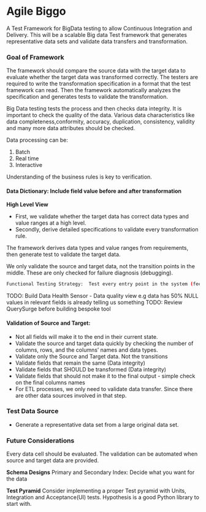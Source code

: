 # Agile Biggo
A Test Framework for BigData testing to allow Continuous Integration and Delivery.  This will be a scalable Big data Test framework that generates representative data sets and validate data transfers and transformation.

### Goal of Framework
The framework should compare the source data with the target data to evaluate whether the target data was transformed correctly. The testers are required to write the transformation specification in a format that the test framework can read. Then the framework automatically analyzes the specification and generates tests to validate the transformation.

Big Data testing tests the process and then checks data integrity.  It is important to check the quality of the data. Various data characteristics like data completeness,conformity, accuracy, duplication, consistency, validity and many more data attributes should be checked.

Data processing can be:
  1.  Batch
  2.  Real time
  3.  Interactive
  
Understanding of the business rules is key to verification.

#### Data Dictionary:  Include field value before and after transformation
__High Level View__
*  First, we validate whether the target data has correct data types and value ranges at a high level.
*  Secondly, derive detailed specifications to validate every transformation rule.

The framework derives data types and value ranges from requirements, then generate test to validate the target
data. 

We only validate the source and target data, not the transition points in the middle. These are only checked for
failure diagnosis (debugging).

```bash
Functional Testing Strategy:  Test every entry point in the system (feeds, databases, internal messaging, front-end transactions).  The goal is to produce rapid localization of data issues between points. 
```
TODO: Build Data Health Sensor - Data quality view e.g data has 50% NULL values in relevant fields is already telling us something
TODO:  Review QuerySurge before building bespoke tool

#### Validation of Source and Target:
* Not all fields will make it to the end in their current state.
* Validate the source and target data quickly by checking the number of columns, rows, and the columns’ names and data types.
* Validate only the Source and Target data.  Not the transitions 
* Validate fields that remain the same (Data integrity)
* Validate fields that SHOULD be transformed (Data integrity)
* Validate fields that should not make it to the final output - simple check on the final columns names
* For ETL processes, we only need to validate data transfer. Since there are other data sources involved in that step.

### Test Data Source
*  Generate a representative data set from a large original data set.


### Future Considerations
Every data cell should be evaluated. The validation can be automated when source and target data are provided.

__Schema Designs__
Primary and Secondary Index: Decide what you want for the data 

__Test Pyramid__
Consider implementing a proper Test pyramid with Units, Integration and Acceptance(UI) tests.
Hypothesis is a good Python library to start with. 









